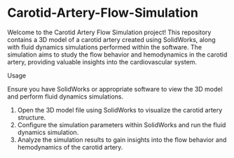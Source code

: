 # Carotid-Artery-Flow-Simulation
Welcome to the Carotid Artery Flow Simulation project! This repository contains a 3D model of a carotid artery created using SolidWorks, along with fluid dynamics simulations performed within the software. The simulation aims to study the flow behavior and hemodynamics in the carotid artery, providing valuable insights into the cardiovascular system.

Usage

Ensure you have SolidWorks or appropriate software to view the 3D model and perform fluid dynamics simulations. 

1. Open the 3D model file using SolidWorks to visualize the carotid artery structure.
2. Configure the simulation parameters within SolidWorks and run the fluid dynamics simulation.
3. Analyze the simulation results to gain insights into the flow behavior and hemodynamics of the carotid artery.
